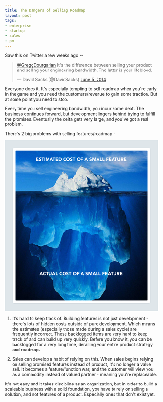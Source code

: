 ```yaml
---
title: The Dangers of Selling Roadmap
layout: post
tags:
- enterprise
- startup
- sales
- pm
---
```


Saw this on Twitter a few weeks ago --

<blockquote class="twitter-tweet" lang="en"><p><a href="https://twitter.com/GreggDourgarian">@GreggDourgarian</a> It&#39;s the difference between selling your product and selling your engineering bandwidth. The latter is your lifeblood.</p>&mdash; David Sacks (@DavidSacks) <a href="https://twitter.com/DavidSacks/statuses/474400870910554112">June 5, 2014</a></blockquote>

Everyone does it. It's especially tempting to sell roadmap when you're early in the game and you need the customers/revenue to gain some traction. But at some point you need to stop. 

Every time you sell engineering bandwidth, you incur some debt. The business continues forward, but development lingers behind trying to fulfill the promises. Eventually the delta gets very large, and you've got a real problem. 

There's 2 big problems with selling features/roadmap - 

![feature-iceberg](/images/features-iceberg.png)

1. It's hard to keep track of. Building features is not just development - there's lots of hidden costs outside of pure development. Which means the estimates (especially those made during a sales cycle) are frequently incorrect. These backlogged items are very hard to keep track of and can build up very quickly. Before you know it, you can be backlogged for a very long time, derailing your entire product strategy and roadmap.

2. Sales can develop a habit of relying on this. When sales begins relying on selling promised features instead of product, it's no longer a value sell. It becomes a feature/function war, and the customer will view you as a commodity instead of valued partner - meaning you're replaceable. 

It's not easy and it takes discipline as an organization, but in order to build a scaleable business with a solid foundation, you have to rely on selling a solution, and not features of a product. Especially ones that don't exist yet. 